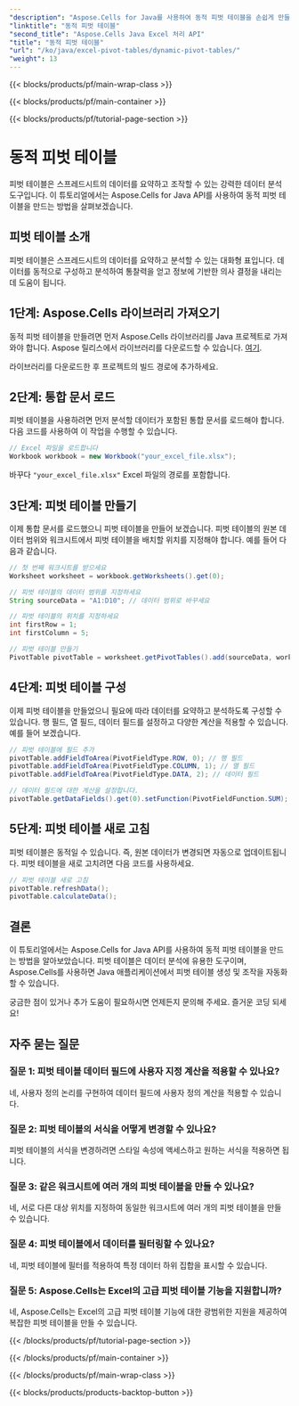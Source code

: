 ```yaml
---
"description": "Aspose.Cells for Java를 사용하여 동적 피벗 테이블을 손쉽게 만들어 보세요. 데이터를 손쉽게 분석하고 요약할 수 있으며, 데이터 분석 역량을 강화할 수 있습니다."
"linktitle": "동적 피벗 테이블"
"second_title": "Aspose.Cells Java Excel 처리 API"
"title": "동적 피벗 테이블"
"url": "/ko/java/excel-pivot-tables/dynamic-pivot-tables/"
"weight": 13
---
```


{{< blocks/products/pf/main-wrap-class >}}

{{< blocks/products/pf/main-container >}}

{{< blocks/products/pf/tutorial-page-section >}}

# 동적 피벗 테이블


피벗 테이블은 스프레드시트의 데이터를 요약하고 조작할 수 있는 강력한 데이터 분석 도구입니다. 이 튜토리얼에서는 Aspose.Cells for Java API를 사용하여 동적 피벗 테이블을 만드는 방법을 살펴보겠습니다.

## 피벗 테이블 소개

피벗 테이블은 스프레드시트의 데이터를 요약하고 분석할 수 있는 대화형 표입니다. 데이터를 동적으로 구성하고 분석하여 통찰력을 얻고 정보에 기반한 의사 결정을 내리는 데 도움이 됩니다.

## 1단계: Aspose.Cells 라이브러리 가져오기

동적 피벗 테이블을 만들려면 먼저 Aspose.Cells 라이브러리를 Java 프로젝트로 가져와야 합니다. Aspose 릴리스에서 라이브러리를 다운로드할 수 있습니다. [여기](https://releases.aspose.com/cells/java/).

라이브러리를 다운로드한 후 프로젝트의 빌드 경로에 추가하세요.

## 2단계: 통합 문서 로드

피벗 테이블을 사용하려면 먼저 분석할 데이터가 포함된 통합 문서를 로드해야 합니다. 다음 코드를 사용하여 이 작업을 수행할 수 있습니다.

```java
// Excel 파일을 로드합니다
Workbook workbook = new Workbook("your_excel_file.xlsx");
```

바꾸다 `"your_excel_file.xlsx"` Excel 파일의 경로를 포함합니다.

## 3단계: 피벗 테이블 만들기

이제 통합 문서를 로드했으니 피벗 테이블을 만들어 보겠습니다. 피벗 테이블의 원본 데이터 범위와 워크시트에서 피벗 테이블을 배치할 위치를 지정해야 합니다. 예를 들어 다음과 같습니다.

```java
// 첫 번째 워크시트를 받으세요
Worksheet worksheet = workbook.getWorksheets().get(0);

// 피벗 테이블의 데이터 범위를 지정하세요
String sourceData = "A1:D10"; // 데이터 범위로 바꾸세요

// 피벗 테이블의 위치를 지정하세요
int firstRow = 1;
int firstColumn = 5;

// 피벗 테이블 만들기
PivotTable pivotTable = worksheet.getPivotTables().add(sourceData, worksheet.getCells().get(firstRow, firstColumn), "PivotTable1");
```

## 4단계: 피벗 테이블 구성

이제 피벗 테이블을 만들었으니 필요에 따라 데이터를 요약하고 분석하도록 구성할 수 있습니다. 행 필드, 열 필드, 데이터 필드를 설정하고 다양한 계산을 적용할 수 있습니다. 예를 들어 보겠습니다.

```java
// 피벗 테이블에 필드 추가
pivotTable.addFieldToArea(PivotFieldType.ROW, 0); // 행 필드
pivotTable.addFieldToArea(PivotFieldType.COLUMN, 1); // 열 필드
pivotTable.addFieldToArea(PivotFieldType.DATA, 2); // 데이터 필드

// 데이터 필드에 대한 계산을 설정합니다.
pivotTable.getDataFields().get(0).setFunction(PivotFieldFunction.SUM);
```

## 5단계: 피벗 테이블 새로 고침

피벗 테이블은 동적일 수 있습니다. 즉, 원본 데이터가 변경되면 자동으로 업데이트됩니다. 피벗 테이블을 새로 고치려면 다음 코드를 사용하세요.

```java
// 피벗 테이블 새로 고침
pivotTable.refreshData();
pivotTable.calculateData();
```

## 결론

이 튜토리얼에서는 Aspose.Cells for Java API를 사용하여 동적 피벗 테이블을 만드는 방법을 알아보았습니다. 피벗 테이블은 데이터 분석에 유용한 도구이며, Aspose.Cells를 사용하면 Java 애플리케이션에서 피벗 테이블 생성 및 조작을 자동화할 수 있습니다.

궁금한 점이 있거나 추가 도움이 필요하시면 언제든지 문의해 주세요. 즐거운 코딩 되세요!

## 자주 묻는 질문

### 질문 1: 피벗 테이블 데이터 필드에 사용자 지정 계산을 적용할 수 있나요?

네, 사용자 정의 논리를 구현하여 데이터 필드에 사용자 정의 계산을 적용할 수 있습니다.

### 질문 2: 피벗 테이블의 서식을 어떻게 변경할 수 있나요?

피벗 테이블의 서식을 변경하려면 스타일 속성에 액세스하고 원하는 서식을 적용하면 됩니다.

### 질문 3: 같은 워크시트에 여러 개의 피벗 테이블을 만들 수 있나요?

네, 서로 다른 대상 위치를 지정하여 동일한 워크시트에 여러 개의 피벗 테이블을 만들 수 있습니다.

### 질문 4: 피벗 테이블에서 데이터를 필터링할 수 있나요?

네, 피벗 테이블에 필터를 적용하여 특정 데이터 하위 집합을 표시할 수 있습니다.

### 질문 5: Aspose.Cells는 Excel의 고급 피벗 테이블 기능을 지원합니까?

네, Aspose.Cells는 Excel의 고급 피벗 테이블 기능에 대한 광범위한 지원을 제공하여 복잡한 피벗 테이블을 만들 수 있습니다.

{{< /blocks/products/pf/tutorial-page-section >}}

{{< /blocks/products/pf/main-container >}}

{{< /blocks/products/pf/main-wrap-class >}}

{{< blocks/products/products-backtop-button >}}